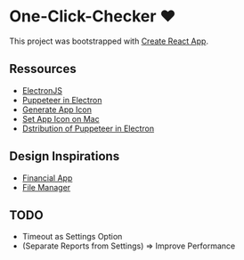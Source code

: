 # One-Click-Checker ❤️

This project was bootstrapped with [Create React App](https://github.com/facebook/create-react-app).

## Ressources

- [ElectronJS](https://electronjs.org/)
- [Puppeteer in Electron](https://github.com/TrevorSundberg/puppeteer-in-electron/tree/d1794c257daa7b585f8f397352c8521f5ebd53c5)
- [Generate App Icon](https://medium.com/fantageek/changing-electron-app-icon-acf26906c5ad)
- [Set App Icon on Mac](https://stackoverflow.com/questions/31529772/how-to-set-app-icon-for-electron-atom-shell-app)
- [Dstribution of Puppeteer in Electron](https://stackoverflow.com/questions/58213258/how-to-use-puppeteer-core-with-electron)

## Design Inspirations

- [Financial App](https://dribbble.com/shots/6958853-Financial-app-UI/attachments/1607?mode=media)
- [File Manager](https://dribbble.com/shots/5076788--Module-inc-File-Manager/attachments/1125554)

## TODO

- Timeout as Settings Option
- (Separate Reports from Settings) => Improve Performance
